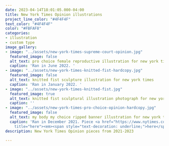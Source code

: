 ```yaml
---
date: 2023-04-14T18:01:05.000-04:00
title: New York Times Opinion illustrations
project_line_color: "#4F4F4F"
text_color: "#4F4F4F"
color: "#FBFAF8"
categories:
- illustration
- custom type
image_gallery:
- image: "../assets/new-york-times-supreme-court-opinion.jpg"
  featured_image: false
  alt_text: pro choice female reproductive illustration for new york times
  caption: 'Ran in June 2022. '
- image: "../assets/new-york-times-knitted-fist-hardcopy.jpg"
  featured_image: false
  alt_text: knitted fist sculpture illustration for new york times
  caption: 'Ran in January 2022. '
- image: "../assets/new-york-times-knitted-fist.jpg"
  featured_image: true
  alt_text: knitted fist sculptural illustration photograph for new york times
  caption: ''
- image: "../assets/new-york-times-pro-choice-opinion-hardcopy.jpg"
  featured_image: false
  alt_text: my body my choice ripped banner illustration for new york times
  caption: 'Ran in December 2021. Piece <a href="https://www.nytimes.com/2021/12/01/opinion/abortion-planned-parenthood-naral-roe-v-wade.html"
    title="here"><em><span style="text-decoration: underline;">here</span></em></a>'
description: New York Times Opinion pieces from 2021-2023

---
```

